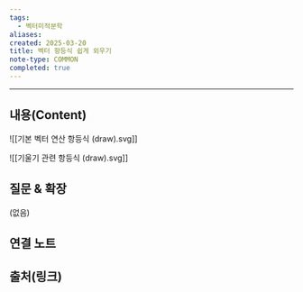 ```yaml
---
tags:
  - 벡터미적분학
aliases: 
created: 2025-03-20
title: 벡터 항등식 쉽게 외우기
note-type: COMMON
completed: true
---
```


---

## 내용(Content)

![[기본 벡터 연산 항등식 (draw).svg]]


![[기울기 관련 항등식 (draw).svg]]



## 질문 & 확장

(없음)

## 연결 노트

## 출처(링크)





